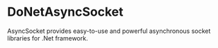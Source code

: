 DoNetAsyncSocket
================

AsyncSocket provides easy-to-use and powerful asynchronous socket libraries for .Net framework.
